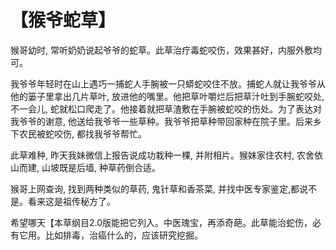 # 【猴爷蛇草】

猴哥幼时, 常听奶奶说起爷爷的蛇草。此草治疗毒蛇咬伤，效果甚好，内服外敷均可。

我爷爷年轻时在山上遇巧一捕蛇人手腕被一只蟒蛇咬住不放。捕蛇人就让我爷爷从他的篓子里拿出几片草叶, 放进他的嘴里。他把草叶嚼烂后把草汁吐到手腕蛇咬处, 不一会儿, 蛇就松口爬走了。他接着就把草渣敷在手腕被蛇咬的伤处。为了表达对我爷爷的谢意, 他送给我爷爷一些草种。我爷爷把草种带回家种在院子里。后来乡下农民被蛇咬伤, 都找我爷爷帮忙。

此草难种, 昨天我妹微信上报告说成功栽种一棵, 并附相片。猴妹家住农村, 农舍依山而建, 山坡既是后墙, 种草药倒合适。

猴哥上网查询, 找到两种类似的草药, 鬼针草和香茶菜, 并找中医专家鉴定,都说不是。看来这是祖传秘方了。

希望哪天【本草纲目2.0版能把它列入。中医瑰宝，再添奇葩。此草能治蛇伤，必有它用。比如排毒，治癌什么的，应该研究挖掘。

